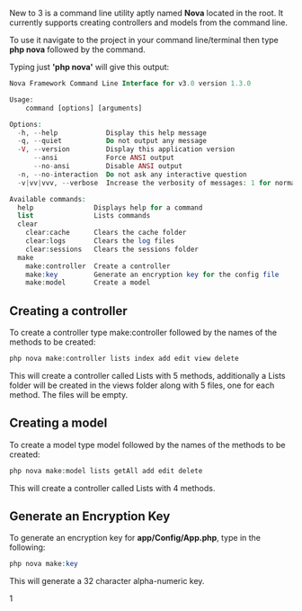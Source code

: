 New to 3 is a command line utility aptly named **Nova** located in the root. It currently supports creating controllers and models from the command line.

To use it navigate to the project in your command line/terminal then type **php nova** followed by the command.

Typing just **'php nova'** will give this output:

```php
Nova Framework Command Line Interface for v3.0 version 1.3.0

Usage:
    command [options] [arguments]

Options:
  -h, --help            Display this help message
  -q, --quiet           Do not output any message
  -V, --version         Display this application version
      --ansi            Force ANSI output
      --no-ansi         Disable ANSI output
  -n, --no-interaction  Do not ask any interactive question
  -v|vv|vvv, --verbose  Increase the verbosity of messages: 1 for normal output, 2 for more verbose output and 3 for debug

Available commands:
  help               Displays help for a command
  list               Lists commands
  clear
    clear:cache      Clears the cache folder
    clear:logs       Clears the log files
    clear:sessions   Clears the sessions folder
  make
    make:controller  Create a controller
    make:key         Generate an encryption key for the config file
    make:model       Create a model
```

## Creating a controller
To create a controller type make:controller followed by the names of the methods to be created:

```php
php nova make:controller lists index add edit view delete
```

This will create a controller called Lists with 5 methods, additionally a Lists folder will be created in the views folder along with 5 files, one for each method. The files will be empty.

## Creating a model
To create a model type model followed by the names of the methods to be created:

```php
php nova make:model lists getAll add edit delete
```

This will create a controller called Lists with 4 methods.

## Generate an Encryption Key
To generate an encryption key for **app/Config/App.php**, type in the following:

```php
php nova make:key
```

This will generate a 32 character alpha-numeric key.

1
